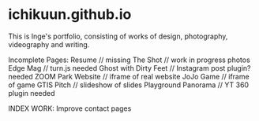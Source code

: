 # ichikuun.github.io
This is Inge's portfolio, consisting of works of design, photography, videography and writing.

Incomplete Pages:
Resume // missing
The Shot // work in progress photos
Edge Mag // turn.js needed
Ghost with Dirty Feet // Instagram post plugin? needed
ZOOM Park Website // iframe of real website
JoJo Game // iframe of game
GTIS Pitch // slideshow of slides
Playground Panorama // YT 360 plugin needed

INDEX WORK:
Improve contact pages

